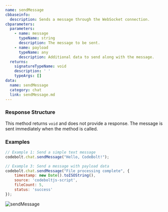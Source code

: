 ```yaml
---
name: sendMessage
cbbaseinfo:
  description: Sends a message through the WebSocket connection.
cbparameters:
  parameters:
    - name: message
      typeName: string
      description: The message to be sent.
    - name: payload
      typeName: any
      description: Additional data to send along with the message.
  returns:
    signatureTypeName: void
    description: ' '
    typeArgs: []
data:
  name: sendMessage
  category: chat
  link: sendMessage.md
---
```

<CBBaseInfo/> 
<CBParameters/>

### Response Structure

This method returns `void` and does not provide a response. The message is sent immediately when the method is called.

### Examples

```js
// Example 1: Send a simple text message
codebolt.chat.sendMessage("Hello, CodeBolt!");

// Example 3: Send a message with payload data
codebolt.chat.sendMessage("File processing complete", {
    timestamp: new Date().toISOString(),
    source: 'codeboltjs-script',
    fileCount: 5,
    status: 'success'
});
```

![sendMessage](/img/processStarted.png)


